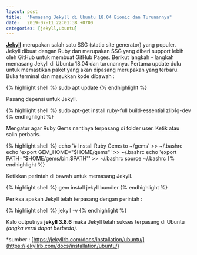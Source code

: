 ```yaml
---
layout: post
title:  "Memasang Jekyll di Ubuntu 18.04 Bionic dan Turunannya"
date:   2019-07-11 22:01:38 +0700
categories: [jekyll,ubuntu]
---
```

[**Jekyll**](https://jekyllrb.com) merupakan salah satu SSG (static site generator) yang populer. Jekyll dibuat dengan Ruby dan merupakan SSG yang diberi support lebih oleh GitHub untuk membuat GitHub Pages. Berikut langkah - langkah memasang Jekyll di Ubuntu 18.04 dan turunannya.
Pertama update dulu untuk memastikan paket yang akan dipasang merupakan yang terbaru. Buka terminal dan masukkan kode dibawah :


{% highlight shell %}
sudo apt update
{% endhighlight %}

Pasang depensi untuk Jekyll.

{% highlight shell %}
sudo apt-get install ruby-full build-essential zlib1g-dev
{% endhighlight %}

Mengatur agar Ruby Gems nantinya terpasang di folder user. Ketik atau salin perbaris.

{% highlight shell %}
echo '# Install Ruby Gems to ~/gems' >> ~/.bashrc
echo 'export GEM_HOME="$HOME/gems"' >> ~/.bashrc
echo 'export PATH="$HOME/gems/bin:$PATH"' >> ~/.bashrc
source ~/.bashrc
{% endhighlight %}

Ketikkan perintah di bawah untuk memasang Jekyll.

{% highlight shell %}
gem install jekyll bundler
{% endhighlight %}

Periksa apakah Jekyll telah terpasang dengan perintah :

{% highlight shell %}
jekyll -v
{% endhighlight %}

Kalo outputnya **jekyll 3.8.6** maka Jekyll telah sukses terpasang di Ubuntu *(angka versi dapat berbeda).*



\*sumber :
[https://jekyllrb.com/docs/installation/ubuntu/](https://jekyllrb.com/docs/installation/ubuntu/)

